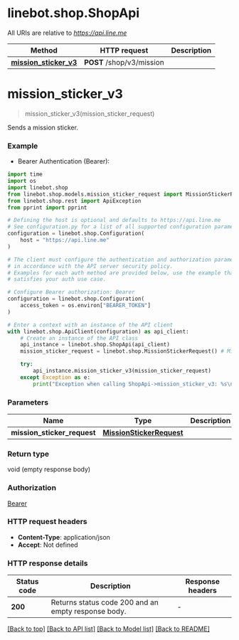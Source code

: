 # linebot.shop.ShopApi

All URIs are relative to *https://api.line.me*

Method | HTTP request | Description
------------- | ------------- | -------------
[**mission_sticker_v3**](ShopApi.md#mission_sticker_v3) | **POST** /shop/v3/mission | 


# **mission_sticker_v3**
> mission_sticker_v3(mission_sticker_request)



Sends a mission sticker.

### Example

* Bearer Authentication (Bearer):
```python
import time
import os
import linebot.shop
from linebot.shop.models.mission_sticker_request import MissionStickerRequest
from linebot.shop.rest import ApiException
from pprint import pprint

# Defining the host is optional and defaults to https://api.line.me
# See configuration.py for a list of all supported configuration parameters.
configuration = linebot.shop.Configuration(
    host = "https://api.line.me"
)

# The client must configure the authentication and authorization parameters
# in accordance with the API server security policy.
# Examples for each auth method are provided below, use the example that
# satisfies your auth use case.

# Configure Bearer authorization: Bearer
configuration = linebot.shop.Configuration(
    access_token = os.environ["BEARER_TOKEN"]
)

# Enter a context with an instance of the API client
with linebot.shop.ApiClient(configuration) as api_client:
    # Create an instance of the API class
    api_instance = linebot.shop.ShopApi(api_client)
    mission_sticker_request = linebot.shop.MissionStickerRequest() # MissionStickerRequest | 

    try:
        api_instance.mission_sticker_v3(mission_sticker_request)
    except Exception as e:
        print("Exception when calling ShopApi->mission_sticker_v3: %s\n" % e)
```


### Parameters

Name | Type | Description  | Notes
------------- | ------------- | ------------- | -------------
 **mission_sticker_request** | [**MissionStickerRequest**](MissionStickerRequest.md)|  | 

### Return type

void (empty response body)

### Authorization

[Bearer](../README.md#Bearer)

### HTTP request headers

 - **Content-Type**: application/json
 - **Accept**: Not defined

### HTTP response details
| Status code | Description | Response headers |
|-------------|-------------|------------------|
**200** | Returns status code 200 and an empty response body. |  -  |

[[Back to top]](#) [[Back to API list]](../README.md#documentation-for-api-endpoints) [[Back to Model list]](../README.md#documentation-for-models) [[Back to README]](../README.md)

